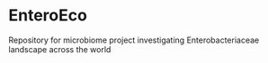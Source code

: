 # EnteroEco
Repository for microbiome project investigating Enterobacteriaceae landscape across the world
